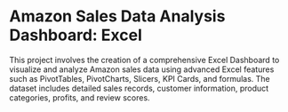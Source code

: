 # Amazon Sales Data Analysis Dashboard: Excel
This project involves the creation of a comprehensive Excel Dashboard to visualize and analyze Amazon sales data using advanced Excel features such as PivotTables, PivotCharts, Slicers, KPI Cards, and formulas. The dataset includes detailed sales records, customer information, product categories, profits, and review scores.

